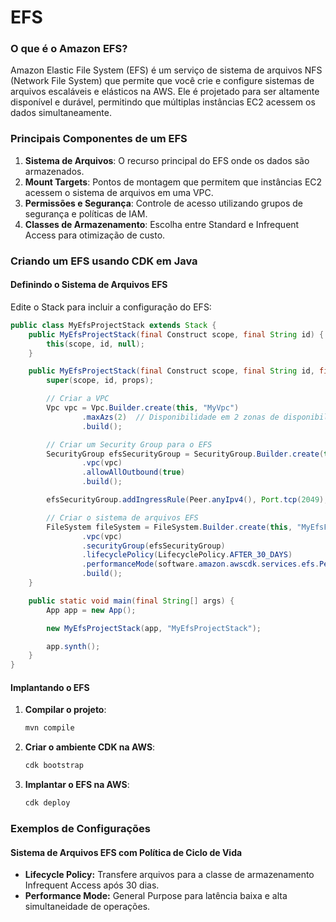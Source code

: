 # EFS 

### O que é o Amazon EFS?

Amazon Elastic File System (EFS) é um serviço de sistema de arquivos NFS (Network File System) que permite que você crie e configure sistemas de arquivos escaláveis e elásticos na AWS. Ele é projetado para ser altamente disponível e durável, permitindo que múltiplas instâncias EC2 acessem os dados simultaneamente.

### Principais Componentes de um EFS

1. **Sistema de Arquivos**: O recurso principal do EFS onde os dados são armazenados.
2. **Mount Targets**: Pontos de montagem que permitem que instâncias EC2 acessem o sistema de arquivos em uma VPC.
3. **Permissões e Segurança**: Controle de acesso utilizando grupos de segurança e políticas de IAM.
4. **Classes de Armazenamento**: Escolha entre Standard e Infrequent Access para otimização de custo.

### Criando um EFS usando CDK em Java

#### Definindo o Sistema de Arquivos EFS

Edite o Stack para incluir a configuração do EFS:

```java
public class MyEfsProjectStack extends Stack {
    public MyEfsProjectStack(final Construct scope, final String id) {
        this(scope, id, null);
    }

    public MyEfsProjectStack(final Construct scope, final String id, final StackProps props) {
        super(scope, id, props);

        // Criar a VPC
        Vpc vpc = Vpc.Builder.create(this, "MyVpc")
                .maxAzs(2)  // Disponibilidade em 2 zonas de disponibilidade
                .build();

        // Criar um Security Group para o EFS
        SecurityGroup efsSecurityGroup = SecurityGroup.Builder.create(this, "EfsSecurityGroup")
                .vpc(vpc)
                .allowAllOutbound(true)
                .build();

        efsSecurityGroup.addIngressRule(Peer.anyIpv4(), Port.tcp(2049), "Allow NFS traffic");

        // Criar o sistema de arquivos EFS
        FileSystem fileSystem = FileSystem.Builder.create(this, "MyEfsFileSystem")
                .vpc(vpc)
                .securityGroup(efsSecurityGroup)
                .lifecyclePolicy(LifecyclePolicy.AFTER_30_DAYS)
                .performanceMode(software.amazon.awscdk.services.efs.PerformanceMode.GENERAL_PURPOSE)
                .build();
    }

    public static void main(final String[] args) {
        App app = new App();

        new MyEfsProjectStack(app, "MyEfsProjectStack");

        app.synth();
    }
}
```

#### Implantando o EFS

1. **Compilar o projeto**:
   ```bash
   mvn compile
   ```

2. **Criar o ambiente CDK na AWS**:
   ```bash
   cdk bootstrap
   ```

3. **Implantar o EFS na AWS**:
   ```bash
   cdk deploy
   ```

### Exemplos de Configurações

#### Sistema de Arquivos EFS com Política de Ciclo de Vida

- **Lifecycle Policy:** Transfere arquivos para a classe de armazenamento Infrequent Access após 30 dias.
- **Performance Mode:** General Purpose para latência baixa e alta simultaneidade de operações.